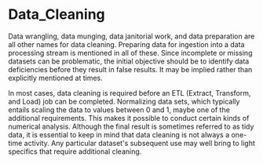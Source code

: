 # Data_Cleaning

Data wrangling, data munging, data janitorial work, and data preparation are all other names for data cleaning. Preparing data for ingestion into a data processing stream is mentioned in all of these. Since incomplete or missing datasets can be problematic, the initial objective should be to identify data deficiencies before they result in false results.  It may be implied rather than explicitly mentioned at times. 

In most cases, data cleaning is required before an ETL (Extract, Transform, and Load) job can be completed. Normalizing data sets, which typically entails scaling the data to values between 0 and 1, maybe one of the additional requirements. This makes it possible to conduct certain kinds of numerical analysis. Although the final result is sometimes referred to as tidy data, it is essential to keep in mind that data cleaning is not always a one-time activity. Any particular dataset's subsequent use may well bring to light specifics that require additional cleaning.
